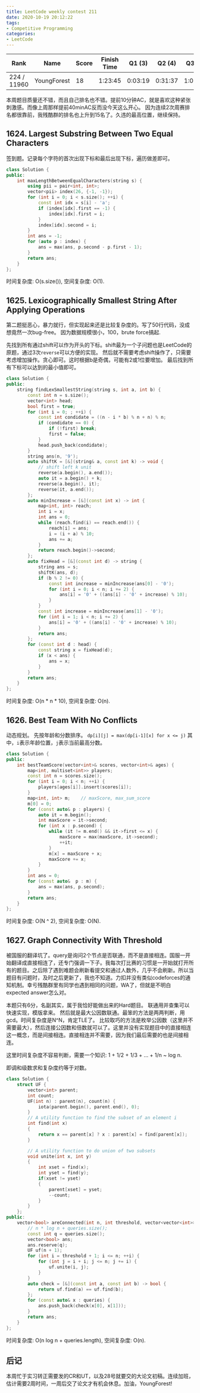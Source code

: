 ```yaml
---
title: LeetCode weekly contest 211
date: 2020-10-19 20:12:22
tags:
- Competitive Programming
categories:
- LeetCode
---
```


| Rank |	Name |	Score |	Finish Time | 	Q1 (3) |	Q2 (4) |	Q3 (5) |	Q4 (6)|
|--|--|--|--|--|--|--|--|
| 224 / 11960 | YoungForest | 18 | 1:23:45 | 0:03:19 | 0:31:37 | 1:00:04 | 1:18:45 1 |

本周题目质量还不错，而且自己排名也不错。提前10分钟AC，就是喜欢这种紧张刺激感。而像上周那样提前40minAC反而没今天这么开心。
因为连续2次周赛排名都很靠前，我残酷群的排名也上升到15名了。久违的最高位置，继续保持。

## 1624. Largest Substring Between Two Equal Characters

签到题。记录每个字符的首次出现下标和最后出现下标，遍历做差即可。

```cpp
class Solution {
public:
    int maxLengthBetweenEqualCharacters(string s) {
        using pii = pair<int, int>;
        vector<pii> index(26, {-1, -1});
        for (int i = 0; i < s.size(); ++i) {
            const int idx = s[i] - 'a';
            if (index[idx].first == -1) {
                index[idx].first = i;
            }
            index[idx].second = i;
        }
        int ans = -1;
        for (auto p : index) {
            ans = max(ans, p.second - p.first - 1);
        }
        return ans;
    }
};
```

时间复杂度: O(s.size()),
空间复杂度: O(1).

## 1625. Lexicographically Smallest String After Applying Operations

第二题挺恶心，暴力就行，但实现起来还是比较复杂度的。写了50行代码，没成想竟然一次bug-free。
因为数据规模很小，100，brute force搞起.

先找到所有通过shift可以作为开头的下标。shift最为一个子问题也是LeetCode的原题，通过3次`reverse`可以方便的实现。
然后就不需要考虑shift操作了，只需要考虑增加操作。贪心即可。这时根据b是奇偶，可能有2或1位要增加。
最后找到所有下标可以达到的最小值即可。


```cpp
class Solution {
public:
    string findLexSmallestString(string s, int a, int b) {
        const int n = s.size();
        vector<int> head;
        bool first = true;
        for (int i = 0; ; ++i) {
            const int condidate = ((n - i * b) % n + n) % n;
            if (condidate == 0) {
                if (!first) break;
                first = false;
            }
            head.push_back(condidate);
        }
        string ans(n, '9');
        auto shiftK = [&](string& a, const int k) -> void {
            // shift left k unit
            reverse(a.begin(), a.end());
            auto it = a.begin() + k;
            reverse(a.begin(), it);
            reverse(it, a.end());
        };
        auto minIncrease = [&](const int x) -> int {
            map<int, int> reach;
            int i = x;
            int ans = 0;
            while (reach.find(i) == reach.end()) {
                reach[i] = ans;
                i = (i + a) % 10;
                ans += a;
            }
            return reach.begin()->second;
        };
        auto fixHead = [&](const int d) -> string {
            string ans = s;
            shiftK(ans, d);
            if (b % 2 != 0) {
                const int increase = minIncrease(ans[0] - '0');
                for (int i = 0; i < n; i += 2) {
                    ans[i] = '0' + ((ans[i] - '0' + increase) % 10);
                }
            }
            const int increase = minIncrease(ans[1] - '0');
            for (int i = 1; i < n; i += 2) {
                ans[i] = '0' + ((ans[i] - '0' + increase) % 10);
            }
            return ans;
        };
        for (const int d : head) {
            const string x = fixHead(d);
            if (x < ans) {
                ans = x;
            }
        }
        return ans;
    }
};
```

时间复杂度: O(n * n * 10),
空间复杂度: O(n).

## 1626. Best Team With No Conflicts

动态规划。
先按年龄和分数排序。
`dp[i][j] = max(dp[i-1][x] for x <= j)`
其中，`i`表示年龄位置，`j`表示当前最高分数。

```cpp
class Solution {
public:
    int bestTeamScore(vector<int>& scores, vector<int>& ages) {
        map<int, multiset<int>> players;
        const int n = scores.size();
        for (int i = 0; i < n; ++i) {
            players[ages[i]].insert(scores[i]);
        }
        map<int, int> m;    // maxScore, max_sum_score
        m[0] = 0;
        for (const auto& p : players) {
            auto it = m.begin();
            int maxScore = it->second;
            for (int x : p.second) {
                while (it != m.end() && it->first <= x) {
                    maxScore = max(maxScore, it->second);
                    ++it;
                }
                m[x] = maxScore + x;
                maxScore += x;
            }
        }
        int ans = 0;
        for (const auto&  p : m) {
            ans = max(ans, p.second);
        }
        return ans;
    }
};
```

时间复杂度: O(N ^ 2),
空间复杂度: O(N).

## 1627. Graph Connectivity With Threshold

被国服的翻译坑了。query是询问2个节点是否联通，而不是直接相连。国服一开始翻译成直接相连了，还专门强调一下子。我每次打比赛的习惯是一开始就打开所有的题目。之后除了遇到难题会刷新看提交和通过人数外，几乎不会刷新。所以当题目有问题时，及时之后更新了，我也不知道。力扣并没有类似codeforces的通知机制。幸亏残酷群里有同学也遇到相同的问题，WA了，但就是不明白expected answer怎么对。

本题只有6分，名副其实，属于我恰好能做出来的Hard题目。
联通用并查集可以快速实现，模版拿来。
然后就是最大公因数联通。最笨的方法是两两判断，用gcd。时间复杂度是N^N，肯定TLE了。
比较取巧的方法是枚举公因数（这里并不需要最大），然后连接公因数和倍数就可以了。这里并没有实现题目中的直接相连这一概念，而是间接相连。直接相连并不需要，因为我们最后需要的也是间接相连。

这里时间复杂度不容易判断，需要一个知识:
1 + 1/2 + 1/3 + ... + 1/n ~ log n.

即调和级数求和复杂度约等于对数。

```cpp
class Solution {
    struct UF {
        vector<int> parent;
        int count;
        UF(int n) : parent(n), count(n) {
            iota(parent.begin(), parent.end(), 0);
        }
        // A utility function to find the subset of an element i  
        int find(int x)  
        {  
            return x == parent[x] ? x : parent[x] = find(parent[x]);
        }  

        // A utility function to do union of two subsets  
        void unite(int x, int y)  
        {  
            int xset = find(x);  
            int yset = find(y);  
            if(xset != yset) 
            {  
                parent[xset] = yset;
                --count;
            }  
        }    
    };
public:
    vector<bool> areConnected(int n, int threshold, vector<vector<int>>& queries) {
        // n * log n + queries.size();
        const int q = queries.size();
        vector<bool> ans;
        ans.reserve(q);
        UF uf(n + 1);
        for (int i = threshold + 1; i <= n; ++i) {
            for (int j = i + i; j <= n; j += i) {
                uf.unite(i, j);
            }
        }
        auto check = [&](const int a, const int b) -> bool {
            return uf.find(a) == uf.find(b);
        };
        for (const auto& x : queries) {
            ans.push_back(check(x[0], x[1]));
        }
        return ans;
    }
};
```

时间复杂度: O(n log n + queries.length),
空间复杂度: O(n).

## 后记

本周忙于实习转正需要发的CR和UT，以及28号就要交的大论文初稿。连续加班，估计需要2周时间，一周后交了论文才有机会休息。加油，YoungForest!